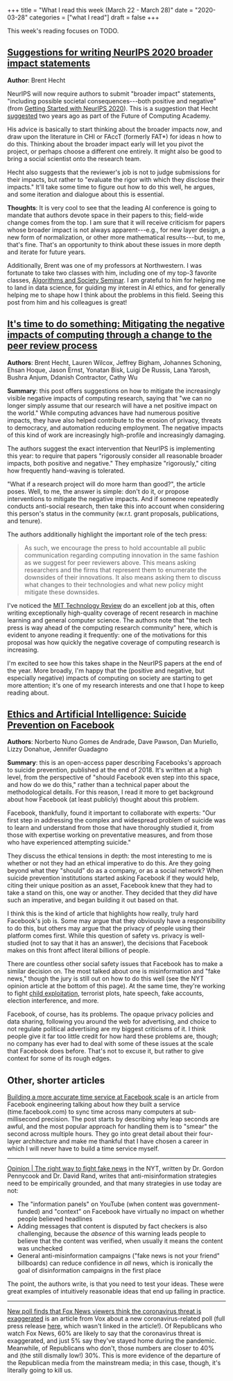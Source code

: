 +++
title = "What I read this week (March 22 - March 28)"
date = "2020-03-28"
categories = ["what I read"]
draft = false
+++

This week's reading focuses on TODO.


<!--more-->

## [Suggestions for writing NeurIPS 2020 broader impact statements](https://medium.com/@BrentH/suggestions-for-writing-neurips-2020-broader-impacts-statements-121da1b765bf)
**Author**: Brent Hecht

NeurIPS will now require authors to submit "broader impact" statements, "including possible societal consequences---both positive and negative" (from [Getting Started with NeurIPS 2020](https://medium.com/@NeurIPSConf/getting-started-with-neurips-2020-e350f9b39c28)). This is a suggestion that Hecht [suggested](https://acm-fca.org/2018/03/29/negativeimpacts/) two years ago as part of the Future of Computing Academy.

His advice is basically to start thinking about the broader impacts *now*, and draw upon the literature in CHI or FAccT (formerly FAT*) for ideas n how to do this. Thinking about the broader impact early will let you pivot the project, or perhaps choose a different one entirely. It might also be good to bring a social scientist onto the research team.

Hecht also suggests that the reviewer's job is not to judge submissions for their impacts, but rather to "evaluate the rigor with which they disclose their impacts." It'll take some time to figure out how to do this well, he argues, and some iteration and dialogue about this is essential.

**Thoughts**: It is very cool to see that the leading AI conference is going to mandate that authors devote space in their papers to this; field-wide change comes from the top. I am sure that it will receive criticism for papers whose broader impact is not always apparent---e.g., for new layer design, a new form of normalization, or other more mathematical results---but, to me, that's fine. That's an opportunity to think about these issues in more depth and iterate for future years.

Additionally, Brent was one of my professors at Northwestern. I was fortunate to take two classes with him, including one of my top-3 favorite classes, [Algorithms and Society Seminar](http://www.psacomputing.org/algsoc/schedule/). I am grateful to him for helping me to land in data science, for guiding my interest in AI ethics, and for generally helping me to shape how I think about the problems in this field. Seeing this post from him and his colleagues is great!


## [It's time to do something: Mitigating the negative impacts of computing through a change to the peer review process](https://acm-fca.org/2018/03/29/negativeimpacts/)
**Authors**: Brent Hecht, Lauren Wilcox, Jeffrey Bigham, Johannes Schoning, Ehsan Hoque, Jason Ernst, Yonatan Bisk, Luigi De Russis, Lana Yarosh, Bushra Anjum, Ddanish Contractor, Cathy Wu

**Summary**: this post offers suggestions on how to mitigate the increasingly visible negative impacts of computing research, saying that "we can no longer simply assume that our research will have a net positive impact on the world." While computing advances have had numerous positive impacts, they have also helped contribute to the erosion of privacy, threats to democracy, and automation reducing employment. The negative impacts of this kind of work are increasingly high-profile and increasingly damaging.

The authors suggest the exact intervention that NeurIPS is implementing this year: to require that papers "rigorously consider all reasonable broader impacts, both positive and negative." They emphasize "rigorously," citing how frequently hand-waving is tolerated.

"What if a research project will do more harm than good?", the article poses. Well, to me, the answer is simple: don't do it, or propose interventions to mitigate the negative impacts. And if someone repeatedly conducts anti-social research, then take this into account when considering this person's status in the community (w.r.t. grant proposals, publications, and tenure).

The authors additionally highlight the important role of the tech press:

> As such, we encourage the press to hold accountable all public communication regarding computing innovation in the same fashion as we suggest for peer reviewers above. This means asking researchers and the firms that represent them to enumerate the downsides of their innovations. It also means asking them to discuss what changes to their technologies and what new policy might mitigate these downsides. 

I've noticed the [MIT Technology Review](https://www.technologyreview.com/) do an excellent job at this, often writing exceptionally high-quality coverage of recent research in machine learning and general computer science. The authors note that "the tech press is way ahead of the computing research community" here, which is evident to anyone reading it frequently: one of the motivations for this proposal was how quickly the negative coverage of computing research is increasing.  

I'm excited to see how this takes shape in the NeurIPS papers at the end of the year. More broadly, I'm happy that the (positive and negative, but especially negative) impacts of computing on society are starting to get more attention; it's one of my research interests and one that I hope to keep reading about.


## [Ethics and Artificial Intelligence: Suicide Prevention on Facebook](https://link.springer.com/article/10.1007/s13347-018-0336-0#Abs1)
**Authors**: Norberto Nuno Gomes de Andrade, Dave Pawson, Dan Muriello, Lizzy Donahue, Jennifer Guadagno

**Summary**: this is an open-access paper describing Facebooks's approach to suicide prevention, published at the end of 2018. It's written at a high level, from the perspective of "should Facebook even step into this space, and how do we do this," rather than a technical paper about the methodological details. For this reason, I read it more to get background about how Facebook (at least publicly) thought about this problem.

Facebook, thankfully, found it important to collaborate with experts: "Our first step in addressing the complex and widespread problem of suicide was to learn and understand from those that have thoroughly studied it, from those with expertise working on preventative measures, and from those who have experienced attempting suicide."

They discuss the ethical tensions in depth: the most interesting to me is whether or not they had an ethical imperative to do this. Are they going beyond what they "should" do as a company, or as a social network? When suicide prevention institutions started asking Facebook if they would help, citing their unique position as an asset, Facebook knew that they had to take a stand on this, one way or another. They decided that they *did* have such an imperative, and began building it out based on that.

I think this is the kind of article that highlights how really, truly hard Facebook's job is. Some may argue that they obviously have a responsibility to do this, but others may argue that the privacy of people using their platform comes first. While this question of safety vs. privacy is well-studied (not to say that it has an answer), the decisions that Facebook makes on this front affect literal billions of people.

There are countless other social safety issues that Facebook has to make a similar decision on. The most talked about one is misinformation and "fake news," though the jury is still out on how to do this well (see the NYT opinion article at the bottom of this page). At the same time, they're working to fight [child exploitation](https://about.fb.com/news/2018/10/fighting-child-exploitation/), terrorist plots, hate speech, fake accounts, election interference, and more.

Facebook, of course, has its problems. The opaque privacy policies and data sharing, following you around the web for advertising, and choice to not regulate political advertising are my biggest criticisms of it. I think people give it far too little credit for how hard these problems are, though; no company has ever had to deal with some of these issues at the scale that Facebook does before. That's not to excuse it, but rather to give context for some of its rough edges.


## Other, shorter articles
[Building a more accurate time service at Facebook scale](https://engineering.fb.com/production-engineering/ntp-service/) is an article from Facebook engineering talking about how they built a service (time.facebook.com) to sync time across many computers at sub-millisecond precision. The post starts by describing why leap seconds are awful, and the most popular approach for handling them is to "smear" the second across multiple hours. They go into great detail about their four-layer architecture and make me thankful that I have chosen a career in which I will never have to build a time service myself.

---

[Opinion | The right way to fight fake news](https://www.nytimes.com/2020/03/24/opinion/fake-news-social-media.html) in the NYT, written by Dr. Gordon Pennycook and Dr. David Rand, writes that anti-misinformation strategies need to be empirically grounded, and that many strategies in use today are not:
 * The "information panels" on YouTube (when content was government-funded) and "context" on Facebook have virtually no impact on whether people believed headlines
 * Adding messages that content is disputed by fact checkers is also challenging, because the *absence* of this warning leads people to believe that the content was verified, when usually it means the content was unchecked
 * General anti-misinformation campaigns ("fake news is not your friend" billboards) can reduce confidence in *all* news, which is ironically the goal of disinformation campaigns in the first place

The point, the authors write, is that you need to test your ideas. These were great examples of intuitively reasonable ideas that end up failing in practice.

---

[New poll finds that Fox News viewers think the coronavirus threat is exaggerated](https://www.vox.com/policy-and-politics/2020/3/27/21195940/coronavirus-fox-news-poll-republicans-trump) is an article from Vox about a new coronavirus-related poll (full press release [here](https://static1.squarespace.com/static/5ad655b95b409b04e719984f/t/5e7bac7e6463da66737d7229/1585163391811/US+and+WA+Coronavirus+Survey_+Media+Consumption.pdf), which wasn't linked in the article!). Of Republicans who watch Fox News, 60% are likely to say that the coronavirus threat is exaggerated, and just 5% say they've stayed home during the pandemic. Meanwhile, of Republicans who don't, those numbers are closer to 40% and (the still dismally low!) 30%. This is more evidence of the departure of the Republican media from the mainstream media; in this case, though, it's literally going to kill us.
